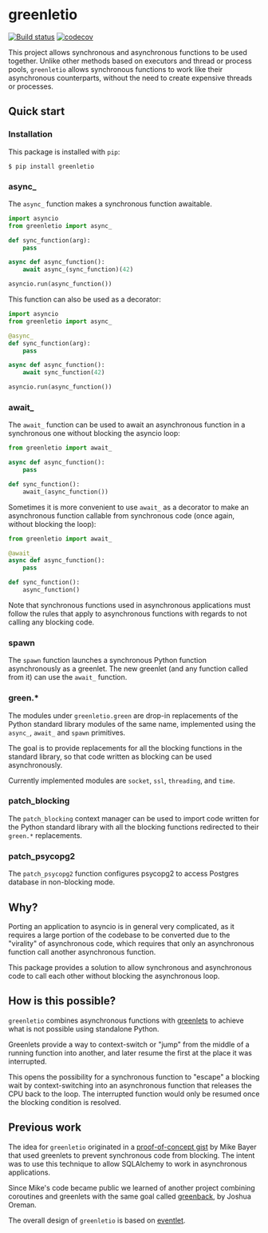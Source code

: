 # greenletio

[![Build status](https://github.com/miguelgrinberg/greenletio/workflows/build/badge.svg)](https://github.com/miguelgrinberg/Flask-SocketIO/actions) [![codecov](https://codecov.io/gh/miguelgrinberg/greenletio/branch/main/graph/badge.svg)](https://codecov.io/gh/miguelgrinberg/greenletio)

This project allows synchronous and asynchronous functions to be used together.
Unlike other methods based on executors and thread or process pools,
`greenletio` allows synchronous functions to work like their asynchronous
counterparts, without the need to create expensive threads or processes.

## Quick start

### Installation

This package is installed with `pip`:

```
$ pip install greenletio
```

### async_

The `async_` function makes a synchronous function awaitable.

```python
import asyncio
from greenletio import async_

def sync_function(arg):
    pass

async def async_function():
    await async_(sync_function)(42)

asyncio.run(async_function())
```

This function can also be used as a decorator:

```python
import asyncio
from greenletio import async_

@async_
def sync_function(arg):
    pass

async def async_function():
    await sync_function(42)

asyncio.run(async_function())
```

### await_

The `await_` function can be used to await an asynchronous function in a
synchronous one without blocking the asyncio loop:

```python
from greenletio import await_

async def async_function():
    pass

def sync_function():
    await_(async_function())
```

Sometimes it is more convenient to use `await_` as a decorator to make an
asynchronous function callable from synchronous code (once again, without
blocking the loop):

```python
from greenletio import await_

@await_
async def async_function():
    pass

def sync_function():
    async_function()
```

Note that synchronous functions used in asynchronous applications must follow
the rules that apply to asynchronous functions with regards to not calling any
blocking code.

### spawn

The `spawn` function launches a synchronous Python function asynchronously as
a greenlet. The new greenlet (and any function called from it) can use the
`await_` function.

### green.*

The modules under `greenletio.green` are drop-in replacements of the Python
standard library modules of the same name, implemented using the `async_`,
`await_` and `spawn` primitives.

The goal is to provide replacements for all the blocking functions in the
standard library, so that code written as blocking can be used asynchronously.

Currently implemented modules are `socket`, `ssl`, `threading`, and
`time`.

### patch_blocking

The `patch_blocking` context manager can be used to import code written for
the Python standard library with all the blocking functions redirected to
their `green.*` replacements.

### patch_psycopg2

The `patch_psycopg2` function configures psycopg2 to access Postgres database
in non-blocking mode.

## Why?

Porting an application to asyncio is in general very complicated, as it
requires a large portion of the codebase to be converted due to the "virality"
of asynchronous code, which requires that only an asynchronous function call
another asynchronous function.

This package provides a solution to allow synchronous and asynchronous code to
call each other without blocking the asynchronous loop.

## How is this possible?

`greenletio` combines asynchronous functions with
[greenlets](https://greenlet.readthedocs.io/en/latest/) to achieve what is not
possible using standalone Python.

Greenlets provide a way to context-switch or "jump" from the middle of a
running function into another, and later resume the first at the place it was
interrupted.

This opens the possibility for a synchronous function to "escape" a blocking
wait by context-switching into an asynchronous function that releases the CPU
back to the loop. The interrupted function would only be resumed once the
blocking condition is resolved.

## Previous work

The idea for `greenletio` originated in a
[proof-of-concept gist](https://gist.github.com/zzzeek/4e89ce6226826e7a8df13e1b573ad354)
by Mike Bayer that used greenlets to prevent synchronous code from blocking.
The intent was to use this technique to allow SQLAlchemy to work in
asynchronous applications.

Since Mike's code became public we learned of another project combining
coroutines and greenlets with the same goal called
[greenback](https://github.com/oremanj/greenback), by Joshua Oreman.

The overall design of `greenletio` is based on [eventlet](https://eventlet.net/).
